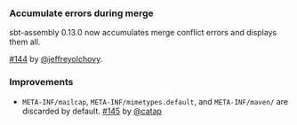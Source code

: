   [144]: https://github.com/sbt/sbt-assembly/pull/144
  [145]: https://github.com/sbt/sbt-assembly/pull/145
  [@jeffreyolchovy]: https://github.com/jeffreyolchovy
  [@catap]: https://github.com/catap

### Accumulate errors during merge

sbt-assembly 0.13.0 now accumulates merge conflict errors and displays them all.

[#144][144] by [@jeffreyolchovy][@jeffreyolchovy].

### Improvements

- `META-INF/mailcap`, `META-INF/mimetypes.default`, and `META-INF/maven/` are discarded by default. [#145][145] by [@catap][@catap]
